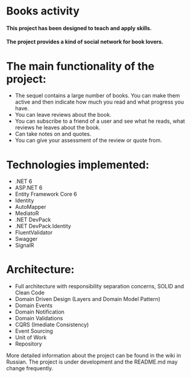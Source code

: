# **Books activity**

#### This project has been designed to teach and apply skills.
#### The project provides a kind of social network for book lovers.
# The main functionality of the project:
- The sequel contains a large number of books. You can make them active and then indicate how much you read and what progress you have.
- You can leave reviews about the book.
- You can subscribe to a friend of a user and see what he reads, what reviews he leaves about the book.
- Can take notes on and quotes.
- You can give your assessment of the review or quote from.

# Technologies implemented:
- .NET 6
- ASP.NET 6
- Entity Framework Core 6
- Identity
- AutoMapper
- MediatoR
- .NET DevPack
- .NET DevPack.Identity
- FluentValidator
- Swagger
- SignalR

# Architecture:
- Full architecture with responsibility separation concerns, SOLID and Clean Code
- Domain Driven Design (Layers and Domain Model Pattern)
- Domain Events
- Domain Notification
- Domain Validations
- CQRS (Imediate Consistency)
- Event Sourcing
- Unit of Work
- Repository

More detailed information about the project can be found in the wiki in Russian.
The project is under development and the README.md may change frequently.
